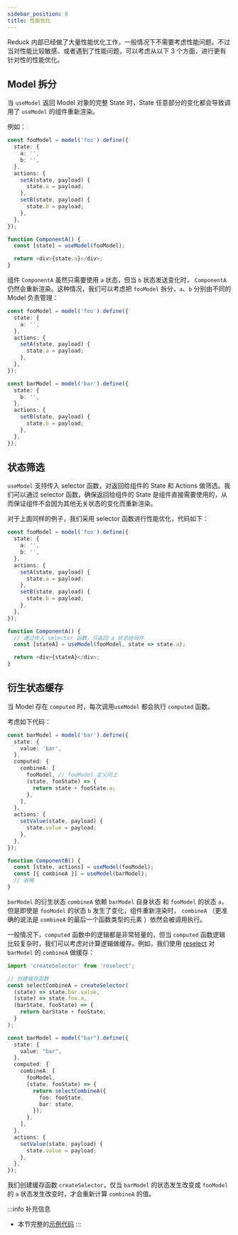 ```yaml
---
sidebar_position: 8
title: 性能优化
---
```


Reduck 内部已经做了大量性能优化工作，一般情况下不需要考虑性能问题。不过当对性能比较敏感、或者遇到了性能问题，可以考虑从以下 3 个方面，进行更有针对性的性能优化。


## Model 拆分

当 `useModel` 返回 Model 对象的完整 State 时，State 任意部分的变化都会导致调用了 `useModel` 的组件重新渲染。

例如：

```ts
const fooModel = model('foo').define({
  state: {
    a: '',
    b: '',
  },
  actions: {
    setA(state, payload) {
      state.a = payload;
    },
    setB(state, payload) {
      state.b = payload;
    },
  },
});

function ComponentA() {
  const [state] = useModel(fooModel);

  return <div>{state.a}</div>;
}
```

组件 `ComponentA` 虽然只需要使用 `a` 状态，但当 `b` 状态发送变化时， `ComponentA` 仍然会重新渲染。这种情况，我们可以考虑把 `fooModel` 拆分，`a`、`b` 分别由不同的 Model 负责管理：

```ts
const fooModel = model('foo').define({
  state: {
    a: '',
  },
  actions: {
    setA(state, payload) {
      state.a = payload;
    },
  },
});

const barModel = model('bar').define({
  state: {
    b: '',
  },
  actions: {
    setB(state, payload) {
      state.b = payload;
    },
  },
});

```


## 状态筛选

`useModel` 支持传入 selector 函数，对返回给组件的 State 和 Actions 做筛选。我们可以通过 selector 函数，确保返回给组件的 State 是组件直接需要使用的，从而保证组件不会因为其他无关状态的变化而重新渲染。

对于上面同样的例子，我们采用 selector 函数进行性能优化，代码如下：

```ts
const fooModel = model('foo').define({
  state: {
    a: '',
    b: '',
  },
  actions: {
    setA(state, payload) {
      state.a = payload;
    },
    setB(state, payload) {
      state.b = payload;
    },
  },
});

function ComponentA() {
  // 通过传入 selector 函数，只返回 a 状态给组件
  const [stateA] = useModel(fooModel, state => state.a);

  return <div>{stateA}</div>;
}
```

## 衍生状态缓存

当 Model 存在 `computed` 时，每次调用`useModel` 都会执行 `computed` 函数。

考虑如下代码：

```ts
const barModel = model('bar').define({
  state: {
    value: 'bar',
  },
  computed: {
    combineA: [
      fooModel, // fooModel 定义同上
      (state, fooState) => {
        return state + fooState.a;
      },
    ],
  },
  actions: {
    setValue(state, payload) {
      state.value = payload;
    },
  },
});

function ComponentB() {
  const [state, actions] = useModel(fooModel);
  const [{ combineA }] = useModel(barModel);
  // 省略
}
```

`barModel` 的衍生状态 `combineA` 依赖 `barModel` 自身状态 和 `fooModel` 的状态 `a`，但是即使是 `fooModel` 的状态 `b` 发生了变化，组件重新渲染时， `combineA` （更准确的说法是 `combineA` 的最后一个函数类型的元素 ）依然会被调用执行。

一般情况下，`computed` 函数中的逻辑都是非常轻量的，但当 `computed` 函数逻辑比较复杂时，我们可以考虑对计算逻辑做缓存。例如，我们使用 [reselect](https://github.com/reduxjs/reselect) 对 `barModel` 的 `combineA` 做缓存：

```ts
import 'createSelector' from 'reselect';

// 创建缓存函数
const selectCombineA = createSelector(
  (state) => state.bar.value,
  (state) => state.foo.a,
  (barState, fooState) => {
    return barState + fooState;
  }
);

const barModel = model("bar").define({
  state: {
    value: "bar",
  },
  computed: {
    combineA: [
      fooModel,
      (state, fooState) => {
        return selectCombineA({
          foo: fooState,
          bar: state,
        });
      },
    ],
  },
  actions: {
    setValue(state, payload) {
      state.value = payload;
    },
  },
});
```

我们创建缓存函数 `createSelector`，仅当 `barModel` 的状态发生改变或 `fooModel` 的 `a` 状态发生改变时，才会重新计算 `combineA` 的值。


:::info 补充信息
- 本节完整的[示例代码](https://github.com/modern-js-dev/modern-js-examples/tree/main/series/tutorials/runtime-api/model/performance-optimization)
:::
